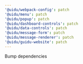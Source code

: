 ```yaml
---
'@uidu/webpack-config': patch
'@uidu/menu': patch
'@uidu/popup': patch
'@uidu/dashboard-controls': patch
'@uidu/data-controls': patch
'@uidu/message-form': patch
'@uidu/message-renderer': patch
'@uidu/guidu-website': patch
---
```


Bump dependencies
